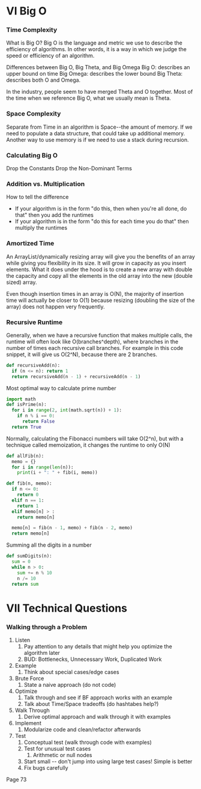 # VI Big O

### Time Complexity

What is Big O?
Big O is the language and metric we use to describe the efficiency of algorithms. In other words, it is a way in which we judge the speed or efficiency of an algorithm.

Differences between Big O, Big Theta, and Big Omega
Big O: describes an upper bound on time
Big Omega: describes the lower bound
Big Theta: describes both O and Omega.

In the industry, people seem to have merged Theta and O together. Most of the time when we reference Big O, what we usually mean is Theta.

### Space Complexity

Separate from Time in an algorithm is Space--the amount of memory. If we need to populate a data structure, that could take up additional memory. Another way to use memory is if we need to use a stack during recursion.

### Calculating Big O

Drop the Constants
Drop the Non-Dominant Terms

### Addition vs. Multiplication

How to tell the difference

- If your algorithm is in the form "do this, then when you're all done, do that" then you add the runtimes
- If your algorithm is in the form "do this for each time you do that" then multiply the runtimes

### Amortized Time

An ArrayList/dynamically resizing array will give you the benefits of an array while giving you flexibility in its size. It will grow in capacity as you insert elements. What it does under the hood is to create a new array with double the capacity and copy all the elements in the old array into the new (double sized) array.

Even though insertion times in an array is O(N), the majority of insertion time will actually be closer to O(1) because resizing (doubling the size of the array) does not happen very frequently.

### Recursive Runtime

Generally, when we have a recursive function that makes multiple calls, the runtime will often look like O(branches^depth), where branches in the number of times each recursive call branches. For example in this code snippet, it will give us O(2^N), because there are 2 branches.

```python
def recursiveAdd(n):
  if (n <= n): return 1
  return recursiveAdd(n - 1) + recursiveAdd(n - 1)
```

Most optimal way to calculate prime number

```python
import math
def isPrime(n):
  for i in range(2, int(math.sqrt(n)) + 1):
    if n % i == 0:
      return False
  return True
```

Normally, calculating the Fibonacci numbers will take O(2^n), but with a technique called memoization, it changes the runtime to only O(N)

```python
def allFib(n):
  memo = {}
  for i in range(len(n)):
    print(i + ": " + fib(i, memo))

def fib(n, memo):
  if n <= 0:
    return 0
  elif n == 1:
    return 1
  elif memo[n] > :
    return memo[n]

  memo[n] = fib(n - 1, memo) + fib(n - 2, memo)
  return memo[n]
```

Summing all the digits in a number

```python
def sumDigits(n):
  sum = 0
  while n > 0:
    sum += n % 10
    n /= 10
  return sum
```

# VII Technical Questions

### Walking through a Problem

1. Listen
   1. Pay attention to any details that might help you optimize the algorithm later
   2. BUD: Bottlenecks, Unnecessary Work, Duplicated Work
2. Example
   1. Think about special cases/edge cases
3. Brute Force
   1. State a naive approach (do not code)
4. Optimize
   1. Talk through and see if BF approach works with an example
   2. Talk about Time/Space tradeoffs (do hashtabes help?)
5. Walk Through
   1. Derive optimal approach and walk through it with examples
6. Implement
   1. Modularize code and clean/refactor afterwards
7. Test
   1. Conceptual test (walk through code with examples)
   2. Test for unusual test cases
      1. Arithmetic or null nodes
   3. Start small -- don't jump into using large test cases! Simple is better
   4. Fix bugs carefully

Page 73
